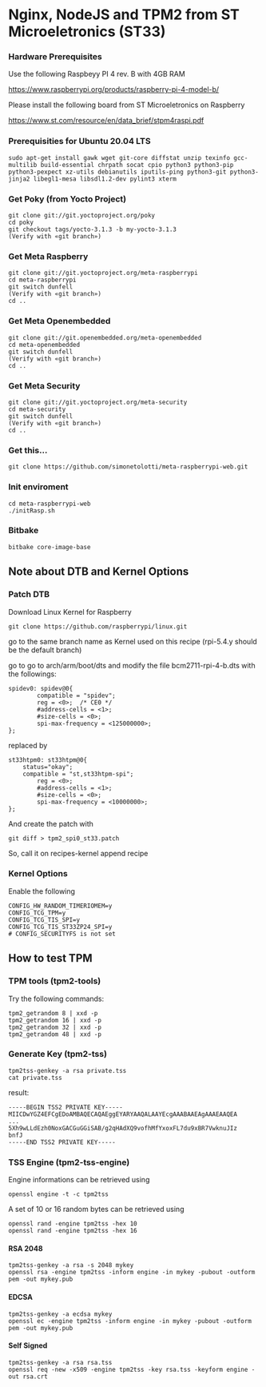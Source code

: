 # Nginx, NodeJS and TPM2 from ST Microeletronics (ST33)

### Hardware Prerequisites 

Use the following Raspbeyy PI 4 rev. B with 4GB RAM

https://www.raspberrypi.org/products/raspberry-pi-4-model-b/

Please install the following board from ST Microeletronics on Raspberry

https://www.st.com/resource/en/data_brief/stpm4raspi.pdf

### Prerequisities for Ubuntu 20.04 LTS 

```
sudo apt-get install gawk wget git-core diffstat unzip texinfo gcc-multilib build-essential chrpath socat cpio python3 python3-pip python3-pexpect xz-utils debianutils iputils-ping python3-git python3-jinja2 libegl1-mesa libsdl1.2-dev pylint3 xterm
```

### Get Poky (from Yocto Project)

```
git clone git://git.yoctoproject.org/poky
cd poky
git checkout tags/yocto-3.1.3 -b my-yocto-3.1.3
(Verify with «git branch»)
```

### Get Meta Raspberry

```
git clone git://git.yoctoproject.org/meta-raspberrypi
cd meta-raspberrypi
git switch dunfell
(Verify with «git branch»)
cd ..
```

### Get Meta Openembedded

```
git clone git://git.openembedded.org/meta-openembedded
cd meta-openembedded
git switch dunfell
(Verify with «git branch»)
cd ..
```

### Get Meta Security

```
git clone git://git.yoctoproject.org/meta-security
cd meta-security
git switch dunfell
(Verify with «git branch»)
cd ..
```

### Get this...

```
git clone https://github.com/simonetolotti/meta-raspberrypi-web.git
```

### Init enviroment 

```
cd meta-raspberrypi-web
./initRasp.sh
```

### Bitbake

```
bitbake core-image-base
```

## Note about DTB and Kernel Options

### Patch DTB

Download Linux Kernel for Raspberry

```
git clone https://github.com/raspberrypi/linux.git
```

go to the same branch name as Kernel used on this recipe (rpi-5.4.y should be the default branch)

go to go to arch/arm/boot/dts and modify the file bcm2711-rpi-4-b.dts with the followings:

```
spidev0: spidev@0{
		compatible = "spidev";
		reg = <0>;	/* CE0 */
		#address-cells = <1>;
		#size-cells = <0>;
		spi-max-frequency = <125000000>;
};
```

replaced by

```
st33htpm0: st33htpm@0{
  	status="okay";
    compatible = "st,st33htpm-spi";
 		reg = <0>;
 		#address-cells = <1>;
 		#size-cells = <0>;
		spi-max-frequency = <10000000>;
};
```

And create the patch with 

```
git diff > tpm2_spi0_st33.patch
```

So, call it on recipes-kernel append recipe

### Kernel Options

Enable the following 

```
CONFIG_HW_RANDOM_TIMERIOMEM=y
CONFIG_TCG_TPM=y
CONFIG_TCG_TIS_SPI=y
CONFIG_TCG_TIS_ST33ZP24_SPI=y
# CONFIG_SECURITYFS is not set
```

## How to test TPM

### TPM tools (tpm2-tools)

Try the following commands:

```
tpm2_getrandom 8 | xxd -p
tpm2_getrandom 16 | xxd -p
tpm2_getrandom 32 | xxd -p
tpm2_getrandom 48 | xxd -p
```

### Generate Key (tpm2-tss)

```
tpm2tss-genkey -a rsa private.tss
cat private.tss
```

result:

```
-----BEGIN TSS2 PRIVATE KEY-----
MIICDwYGZ4EFCgEDoAMBAQECAQAEggEYARYAAQALAAYEcgAAABAAEAgAAAEAAQEA
...
5Xh9wLLdEzh0NoxGACGuGGiSAB/g2qHAdXQ9vofhMfYxoxFL7du9xBR7VwknuJIz
bnfJ
-----END TSS2 PRIVATE KEY-----
```

### TSS Engine (tpm2-tss-engine)

Engine informations can be retrieved using

```
openssl engine -t -c tpm2tss
```

A set of 10 or 16 random bytes can be retrieved using

```
openssl rand -engine tpm2tss -hex 10
openssl rand -engine tpm2tss -hex 16
```

#### RSA 2048

```
tpm2tss-genkey -a rsa -s 2048 mykey
openssl rsa -engine tpm2tss -inform engine -in mykey -pubout -outform pem -out mykey.pub
```

#### EDCSA

```
tpm2tss-genkey -a ecdsa mykey
openssl ec -engine tpm2tss -inform engine -in mykey -pubout -outform pem -out mykey.pub
```

#### Self Signed

```
tpm2tss-genkey -a rsa rsa.tss
openssl req -new -x509 -engine tpm2tss -key rsa.tss -keyform engine -out rsa.crt
```








